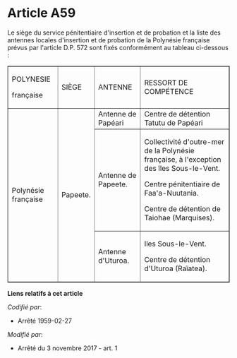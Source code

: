 # Article A59

Le siège du service pénitentiaire d'insertion et de probation et la liste des antennes locales d'insertion et de probation de
la Polynésie française prévus par l'article D.P. 572 sont fixés conformément au tableau ci-dessous :

<table border="1" align="center" cellpadding="0" cellspacing="0">
  <tbody>
    <tr>
      <td>

POLYNESIE

française

</td>
      <td>

SIÈGE

</td>
      <td>

ANTENNE

</td>
      <td>

RESSORT DE COMPÉTENCE

</td>
    </tr>
    <tr>
      <td rowspan="3">

Polynésie française

</td>
      <td rowspan="3">

Papeete.

</td>
      <td>Antenne de Papéari</td>
      <td>Centre de détention Tatutu de Papéari</td>
    </tr>
    <tr>
      <td>

Antenne de Papeete.

</td>
      <td>

Collectivité d'outre-mer de la Polynésie française, à l'exception des îles Sous-le-Vent.

Centre pénitentiaire de Faa'a-Nuutania.

Centre de détention de Taiohae (Marquises).

</td>
    </tr>
    <tr>
      <td>

Antenne d'Uturoa.

</td>
      <td>

Iles Sous-le-Vent.

Centre de détention d'Uturoa (Raïatea).

</td>
    </tr>
  </tbody>
</table>

**Liens relatifs à cet article**

_Codifié par_:

  - Arrêté 1959-02-27

_Modifié par_:

  - Arrêté du 3 novembre 2017 - art. 1
